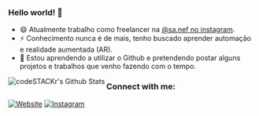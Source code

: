 ### Hello world! 👋

- 😄 Atualmente trabalho como freelancer na [@sa.nef no instagram](https://www.instagram.com/sa.nef/).
- ⚡ Conhecimento nunca é de mais, tenho buscado aprender automação e realidade aumentada (AR).
- 💬 Estou aprendendo a utilizar o Github e pretendendo postar alguns projetos e trabalhos que venho fazendo com o tempo.

<img align="left" alt="codeSTACKr's Github Stats" src="https://github-readme-stats.codestackr.vercel.app/api?username=sa-filipe&show_icons=true&hide_border=true" />


### Connect with me:

[![Website](https://img.shields.io/website?label=SA%20Portfólio&style=for-the-badge&url=https%3A%2F%2Fsa-filipe.github.io)](https://sa-filipe.github.io/)
[![Instagram](https://img.shields.io/website?label=Instagram%20-%20SA.nef&style=for-the-badge&url=https%3A%2F%2Fwww.instagram.com/sa.nef/)](https://www.instagram.com/sa.nef/)

